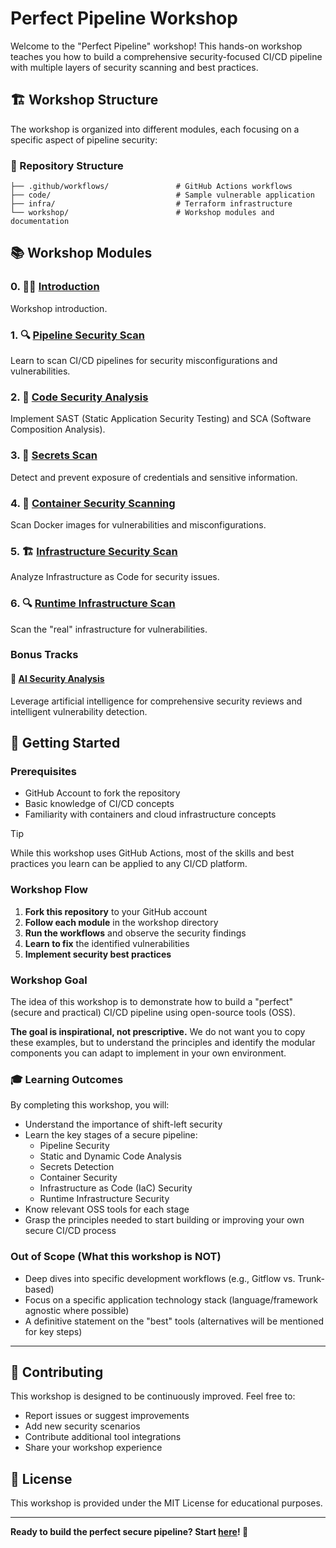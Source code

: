 # Perfect Pipeline Workshop

Welcome to the "Perfect Pipeline" workshop! This hands-on workshop teaches you how to build a comprehensive security-focused CI/CD pipeline with multiple layers of security scanning and best practices.

## 🏗️ Workshop Structure

The workshop is organized into different modules, each focusing on a specific aspect of pipeline security:

### 📁 Repository Structure

```
├── .github/workflows/               # GitHub Actions workflows
├── code/                            # Sample vulnerable application
├── infra/                           # Terraform infrastructure
└── workshop/                        # Workshop modules and documentation
```

## 📚 Workshop Modules

### 0. 🐦‍🔥 [Introduction](workshop/)
Workshop introduction.

### 1. 🔍 [Pipeline Security Scan](workshop/pipeline_scan/)
Learn to scan CI/CD pipelines for security misconfigurations and vulnerabilities.

### 2. 🔬 [Code Security Analysis](workshop/code_scan/)
Implement SAST (Static Application Security Testing) and SCA (Software Composition Analysis).

### 3. 🔐 [Secrets Scan](workshop/secrets_scan/)
Detect and prevent exposure of credentials and sensitive information.

### 4. 🐳 [Container Security Scanning](workshop/container_scan/)
Scan Docker images for vulnerabilities and misconfigurations.

### 5. 🏗️ [Infrastructure Security Scan](workshop/iac_scan/)
Analyze Infrastructure as Code for security issues.

### 6. 🔍 [Runtime Infrastructure Scan](workshop/runtime_infra_scan/)
Scan the "real" infrastructure for vulnerabilities.

### Bonus Tracks
#### 🤖 [AI Security Analysis](workshop/ai_scan/)
Leverage artificial intelligence for comprehensive security reviews and intelligent vulnerability detection.


## 🚀 Getting Started

### Prerequisites
- GitHub Account to fork the repository
- Basic knowledge of CI/CD concepts
- Familiarity with containers and cloud infrastructure concepts

> [!TIP]
> While this workshop uses GitHub Actions, most of the skills and best practices you learn can be applied to any CI/CD platform.

### Workshop Flow
1. **Fork this repository** to your GitHub account
2. **Follow each module** in the workshop directory
3. **Run the workflows** and observe the security findings
4. **Learn to fix** the identified vulnerabilities
5. **Implement security best practices**

### Workshop Goal
The idea of this workshop is to demonstrate how to build a "perfect" (secure and practical) CI/CD pipeline using open-source tools (OSS).

**The goal is inspirational, not prescriptive.** We do not want you to copy these examples, but to understand the principles and identify the modular components you can adapt to implement in your own environment.

### 🎓 Learning Outcomes

By completing this workshop, you will:
- Understand the importance of shift-left security
- Learn the key stages of a secure pipeline:
  - Pipeline Security
  - Static and Dynamic Code Analysis
  - Secrets Detection
  - Container Security
  - Infrastructure as Code (IaC) Security
  - Runtime Infrastructure Security
- Know relevant OSS tools for each stage
- Grasp the principles needed to start building or improving your own secure CI/CD process

### Out of Scope (What this workshop is NOT)
- Deep dives into specific development workflows (e.g., Gitflow vs. Trunk-based)
- Focus on a specific application technology stack (language/framework agnostic where possible)
- A definitive statement on the "best" tools (alternatives will be mentioned for key steps)


---

## 🤝 Contributing

This workshop is designed to be continuously improved. Feel free to:
- Report issues or suggest improvements
- Add new security scenarios
- Contribute additional tool integrations
- Share your workshop experience

## 📄 License

This workshop is provided under the MIT License for educational purposes.

---

**Ready to build the perfect secure pipeline? Start [here](workshop/)! 🚀**
